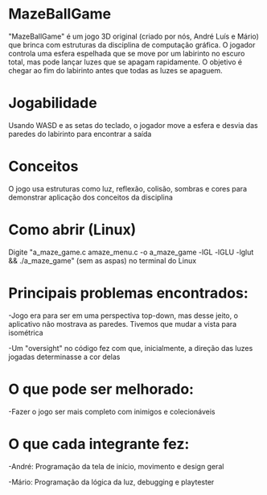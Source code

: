 # MazeBallGame
"MazeBallGame" é um jogo 3D original (criado por nós, André Luís e Mário) que brinca com estruturas da disciplina de computação gráfica.
O jogador controla uma esfera espelhada que se move por um labirinto no escuro total, mas pode lançar luzes que se apagam rapidamente. O objetivo é chegar ao fim do labirinto antes que todas as luzes se apaguem. 

# Jogabilidade
Usando WASD e as setas do teclado, o jogador move a esfera e desvia das paredes do labirinto para encontrar a saída

# Conceitos 
O jogo usa estruturas como luz, reflexão, colisão, sombras e cores para demonstrar aplicação dos conceitos da disciplina

# Como abrir (Linux)
Digite "a_maze_game.c amaze_menu.c -o a_maze_game -lGL -lGLU -lglut && ./a_maze_game" (sem as aspas) no terminal do Linux

# Principais problemas encontrados:
-Jogo era para ser em uma perspectiva top-down, mas desse jeito, o aplicativo não mostrava as paredes. Tivemos que mudar a vista para isométrica

-Um "oversight" no código fez com que, inicialmente, a direção das luzes jogadas determinasse a cor delas

# O que pode ser melhorado:
-Fazer o jogo ser mais completo com inimigos e colecionáveis

# O que cada integrante fez:
-André: Programação da tela de início, movimento e design geral

-Mário: Programação da lógica da luz, debugging e playtester
